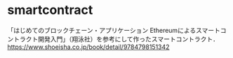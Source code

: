 # smartcontract
「はじめてのブロックチェーン・アプリケーション Ethereumによるスマートコントラクト開発入門」（翔泳社）を参考にして作ったスマートコントラクト．
https://www.shoeisha.co.jp/book/detail/9784798151342
